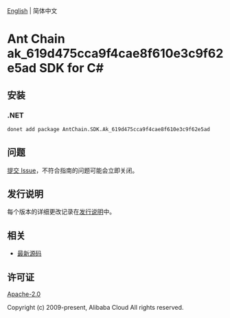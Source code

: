 [English](README.md) | 简体中文

# Ant Chain ak_619d475cca9f4cae8f610e3c9f62e5ad SDK for C#

## 安装

### .NET

```bash
donet add package AntChain.SDK.Ak_619d475cca9f4cae8f610e3c9f62e5ad
```

## 问题

[提交 Issue](https://github.com/alipay/antchain-openapi-prod-sdk/issues/new)，不符合指南的问题可能会立即关闭。

## 发行说明

每个版本的详细更改记录在[发行说明](./ChangeLog.txt)中。

## 相关

* [最新源码](https://github.com/antchain-openapi-prod-sdk)

## 许可证

[Apache-2.0](http://www.apache.org/licenses/LICENSE-2.0)

Copyright (c) 2009-present, Alibaba Cloud All rights reserved.
